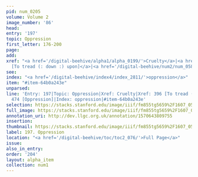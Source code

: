 ```yaml
---
pid: num_0205
volume: Volume 2
image_number: '86'
head: 
entry: '197'
topic: Oppression
first_letter: 176-200
page: 
add: 
xref: "<a href='/digital-beehive/alpha1/alpha_0199/'>Cruelty</a>|<a href='/digital-beehive/num2/num_0483/'>396
  [To tread (: down :) upon]</a>|<a href='/digital-beehive/num2/num_0586/'>474 [Oppression]</a>"
see: 
index: "<a href='/digital-beehive/index4/index_2811/'>oppression</a>"
item: "#item-64b0a243e"
unparsed: 
line: 'Entry: 197|Topic: Oppression|Xref: Cruelty|Xref: 396 [To tread (: down :) upon]|Xref:
  474 [Oppression]|Index: oppression|#item-64b0a243e'
selection: https://stacks.stanford.edu/image/iiif/fm855tg5659%2F1607_0553/781,3177,2997,572/full/0/default.jpg
full_image: https://stacks.stanford.edu/image/iiif/fm855tg5659%2F1607_0553/full/full/0/default.jpg
annotation_uri: http://dev.llgc.org.uk/annotation/1570643809755
insertion: 
thumbnail: https://stacks.stanford.edu/image/iiif/fm855tg5659%2F1607_0553/781,3177,600,180/250,/0/default.jpg
label: 197. Oppression
location: "<a href='/digital-beehive/toc/toc2_076/'>Full Page</a>"
issue: 
also_in_entry: 
order: '204'
layout: alpha_item
collection: num1
---
```

